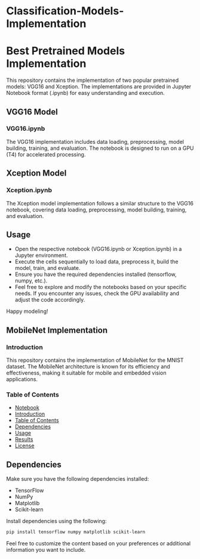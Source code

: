 # Classification-Models-Implementation

# Best Pretrained Models Implementation

This repository contains the implementation of two popular pretrained models: VGG16 and Xception. The implementations are provided in Jupyter Notebook format (.ipynb) for easy understanding and execution.

## VGG16 Model

### VGG16.ipynb

The VGG16 implementation includes data loading, preprocessing, model building, training, and evaluation. The notebook is designed to run on a GPU (T4) for accelerated processing.

## Xception Model
### Xception.ipynb
The Xception model implementation follows a similar structure to the VGG16 notebook, covering data loading, preprocessing, model building, training, and evaluation.

## Usage
- Open the respective notebook (VGG16.ipynb or Xception.ipynb) in a Jupyter environment.
- Execute the cells sequentially to load data, preprocess it, build the model, train, and evaluate.
- Ensure you have the required dependencies installed (tensorflow, numpy, etc.).
- Feel free to explore and modify the notebooks based on your specific needs. If you encounter any issues, check the GPU availability and adjust the code accordingly.

Happy modeling!

## MobileNet Implementation

### Introduction
This repository contains the implementation of MobileNet for the MNIST dataset. The MobileNet architecture is known for its efficiency and effectiveness, making it suitable for mobile and embedded vision applications.

### Table of Contents
- [Notebook](MobileNet.ipynb)
- [Introduction](#introduction)
- [Table of Contents](#table-of-contents)
- [Dependencies](#dependencies)
- [Usage](#usage)
- [Results](#results)
- [License](#license)

## Dependencies
Make sure you have the following dependencies installed:
- TensorFlow
- NumPy
- Matplotlib
- Scikit-learn

Install dependencies using the following:
```bash
pip install tensorflow numpy matplotlib scikit-learn
```

Feel free to customize the content based on your preferences or additional information you want to include.
